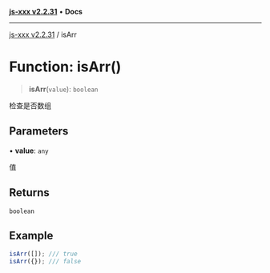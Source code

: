 [**js-xxx v2.2.31**](../README.md) • **Docs**

***

[js-xxx v2.2.31](../README.md) / isArr

# Function: isArr()

> **isArr**(`value`): `boolean`

检查是否数组

## Parameters

• **value**: `any`

值

## Returns

`boolean`

## Example

```ts
isArr([]); /// true
isArr({}); /// false
```
